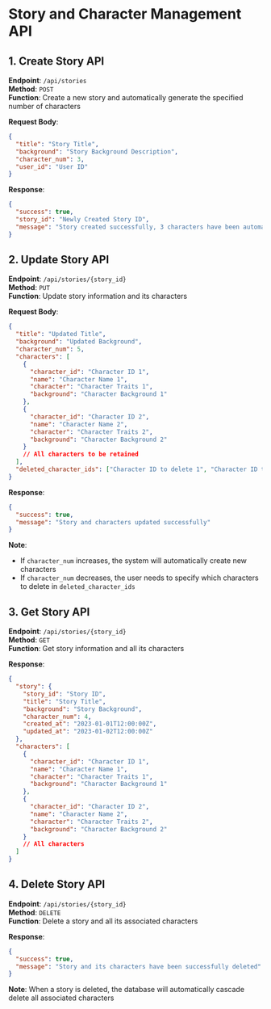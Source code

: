 # Story and Character Management API

## 1. Create Story API

**Endpoint**: `/api/stories`  
**Method**: `POST`  
**Function**: Create a new story and automatically generate the specified number of characters

**Request Body**:
```json
{
  "title": "Story Title",
  "background": "Story Background Description",
  "character_num": 3,
  "user_id": "User ID"
}
```

**Response**:
```json
{
  "success": true,
  "story_id": "Newly Created Story ID",
  "message": "Story created successfully, 3 characters have been automatically generated"
}
```

## 2. Update Story API

**Endpoint**: `/api/stories/{story_id}`  
**Method**: `PUT`  
**Function**: Update story information and its characters

**Request Body**:
```json
{
  "title": "Updated Title",
  "background": "Updated Background",
  "character_num": 5,
  "characters": [
    {
      "character_id": "Character ID 1",
      "name": "Character Name 1",
      "character": "Character Traits 1",
      "background": "Character Background 1"
    },
    {
      "character_id": "Character ID 2",
      "name": "Character Name 2",
      "character": "Character Traits 2",
      "background": "Character Background 2"
    }
    // All characters to be retained
  ],
  "deleted_character_ids": ["Character ID to delete 1", "Character ID to delete 2"]
}
```

**Response**:
```json
{
  "success": true,
  "message": "Story and characters updated successfully"
}
```

**Note**:
- If `character_num` increases, the system will automatically create new characters
- If `character_num` decreases, the user needs to specify which characters to delete in `deleted_character_ids`

## 3. Get Story API

**Endpoint**: `/api/stories/{story_id}`  
**Method**: `GET`  
**Function**: Get story information and all its characters

**Response**:
```json
{
  "story": {
    "story_id": "Story ID",
    "title": "Story Title",
    "background": "Story Background",
    "character_num": 4,
    "created_at": "2023-01-01T12:00:00Z",
    "updated_at": "2023-01-02T12:00:00Z"
  },
  "characters": [
    {
      "character_id": "Character ID 1",
      "name": "Character Name 1",
      "character": "Character Traits 1",
      "background": "Character Background 1"
    },
    {
      "character_id": "Character ID 2",
      "name": "Character Name 2",
      "character": "Character Traits 2",
      "background": "Character Background 2"
    }
    // All characters
  ]
}
```

## 4. Delete Story API

**Endpoint**: `/api/stories/{story_id}`  
**Method**: `DELETE`  
**Function**: Delete a story and all its associated characters

**Response**:
```json
{
  "success": true,
  "message": "Story and its characters have been successfully deleted"
}
```

**Note**: When a story is deleted, the database will automatically cascade delete all associated characters

